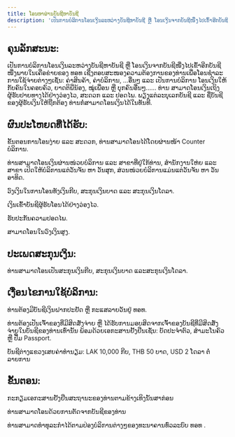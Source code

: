 ```yaml
---
title: ໂອນຫາຜ່ານບັນຊີຫາບັນຊີ
description: 'ເປັນການບໍລິການໂອນເງິນລະຫວ່າງບັນຊີຫາບັນຊີ ຫຼື ໂອນເງິນຈາກບັນຊີໜື່ງໄປເຂົ້າອີກບັນຊີໜື່ງພາຍໃນເຄືອຂ່າຍຂອງ ທອທ ເຊີ່ງຕອບສະໜອງຄວາມຕ້ອງການຂອງທ່ານເພື່ອໂອນຊຳລະການໃຊ້ຈ່າຍຕ່າງໆເຊັ່ນ: ຄ່າສິນຄ້າ, ຄ່າບໍລິການ, …ອື່ນໆ ແລະ ເປັນການບໍລິການ ໂອນເງິນໃຫ້ກັບຄົນໃນຄອບຄົວ, ຍາດຕິພີ່ນ້ອງ, ໝູ່ເພື່ອນ ຫຼື ບຸກຄົນອື່ນໆ…… ທ່ານ ສາມາດໂອນເງິນເຖິງຜູ້ຮັບປາຍທາງໄດ້ຢ່າງວ່ອງໄວ, ສະດວກ ແລະ ປອດໄພ. ພຽງແຕ່ລະບຸເລກບັນຊີ ແລະ ຊື່ບັນຊີ ຂອງຜູ້ຮັບເງິນໃຫ້ຖືກຕ້ອງ ທ່ານກໍ່ສາມາດໂອນເງິນໄດ້ໃນທັນທີ.'
---
```


<div class="container">

## ຄຸນລັກສະນະ:
ເປັນການບໍລິການໂອນເງິນລະຫວ່າງບັນຊີຫາບັນຊີ ຫຼື ໂອນເງິນຈາກບັນຊີໜື່ງໄປເຂົ້າອີກບັນຊີໜື່ງພາຍໃນເຄືອຂ່າຍຂອງ ທອທ ເຊີ່ງຕອບສະໜອງຄວາມຕ້ອງການຂອງທ່ານເພື່ອໂອນຊຳລະການໃຊ້ຈ່າຍຕ່າງໆເຊັ່ນ: ຄ່າສິນຄ້າ, ຄ່າບໍລິການ, …ອື່ນໆ ແລະ ເປັນການບໍລິການ ໂອນເງິນໃຫ້ກັບຄົນໃນຄອບຄົວ, ຍາດຕິພີ່ນ້ອງ, ໝູ່ເພື່ອນ ຫຼື ບຸກຄົນອື່ນໆ…… ທ່ານ ສາມາດໂອນເງິນເຖິງຜູ້ຮັບປາຍທາງໄດ້ຢ່າງວ່ອງໄວ, ສະດວກ ແລະ ປອດໄພ. ພຽງແຕ່ລະບຸເລກບັນຊີ ແລະ ຊື່ບັນຊີ ຂອງຜູ້ຮັບເງິນໃຫ້ຖືກຕ້ອງ ທ່ານກໍ່ສາມາດໂອນເງິນໄດ້ໃນທັນທີ.

## ຜົນປະໂຫຍດທີ່ໄດ້ຮັບ:
ຂັ້ນຕອນການໂອນງ່າຍ ແລະ ສະດວກ, ທ່ານສາມາດໂອນໄດ້ໂດຍຜ່ານໜ້າ Counter ບໍລິການ.

ທ່ານສາມາດໂອນເງິນຜ່ານໜ່ວຍບໍລິການ ແລະ ສາຂາທີ່ຢູ່ໃກ້ທ່ານ, ສຳນັກງານໃຫ່ຍ ແລະ ສາຂາ ເປິດໃຫ້ບໍລິການແຕ່ວັນຈັນ ຫາ ວັນສຸກ, ສ່ວນໜ່ວຍບໍລິການແມ່ນແຕ່ວັນຈັນ ຫາ ວັນອາທິດ.

ວົງເງິນໃນການໂອນທັງເງິນກີບ, ສະກຸນເງິນບາດ ແລະ ສະກຸນເງິນໂດລາ.

ເງິນເຂົ້າບັນຊີຜູ້ຮັບໂອນໄດ້ຢ່າງວ່ອງໄວ.

ຮັບປະກັນ​ຄວາມ​ປອດ​ໄພ​.

ສາມາດໂອນໃນວົງເງິນສູງ.

## ປະເພດສະກຸນເງິນ:
ທ່ານ​ສາມາດ​ໂອນ​ເປັນ​ສະກຸນເງິນ​ກີບ, ສະກຸ​ນ​ເງິນ​ບາດ ​ແລະ​ສະກຸນ​ເງິນ​ໂດ​ລາ.

## ເງື່ອນໄຂການໃຊ້ບໍລິການ:
ທ່ານຕ້ອງມີບັນຊີເງິນຝາກປະຢັດ ຫຼື ກະແສລາຍວັນຢູ່ ທອທ.

ທ່ານຕ້ອງເປັນເຈົ້າຂອງທີ່ມີສິດສັ່ງຈ່າຍ ຫຼື ໄດ້ຮັບການມອບສິດຈາກເຈົ້າຂອງບັນຊີທີ່ມີສິດສັ່ງຈ່າຍໃນບັນຊີຂອງທ່ານເທົ່ານັ້ນ ພ້ອມດ້ວຍເອກະສານຢັ້ງຢືນເຊັ່ນ: ບັດປະຈຳຕົວ, ສຳມະໂນຄົວ ຫຼື ປື້ມ Passport.

ບັນຊີຕ່າງແຂວງເສຍຄ່າທໍານຽມ: LAK 10,000 ກີບ, THB 50 ບາດ, USD 2 ໂດລາ ຕໍ່ລາຍການ

## ຂັ້ນຕອນ:
ກະກຽມເອກະສານຢັ້ງຢືນສະຖານະຂອງທ່ານຕາມຂ້າງເທິງນັ້ນສາກ່ອນ

ທ່ານສາມາດໂອນດ້ວຍການຕັດຈາກບັນຊີຂອງທ່ານ

ທ່ານສາມາດທໍາທຸລະກໍາໄດ້ຕາມປ່ອງບໍລິການຕ່າງໆຂອງທະນາຄານທົ່ວລະບົບ ທອທ .

</div>